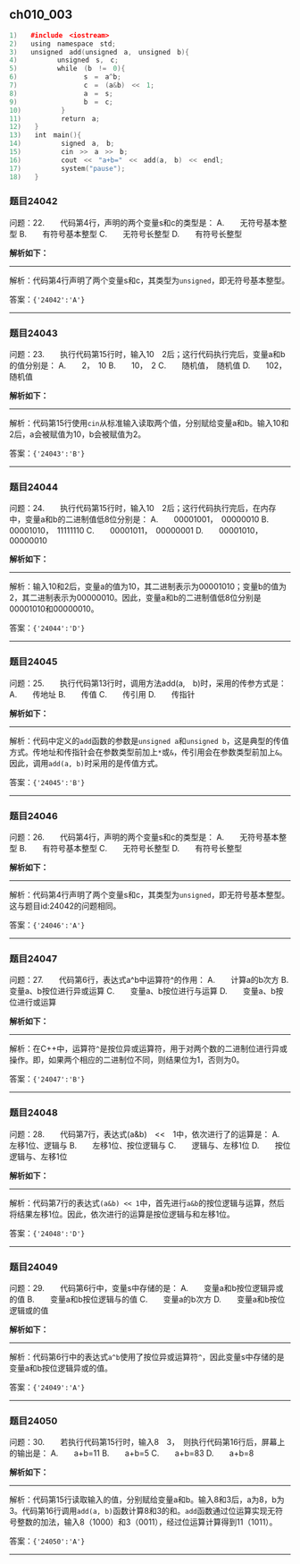 ## ch010_003
``` c++
1)　　#include　<iostream>
2)　　using　namespace　std;
3)　　unsigned　add(unsigned　a,　unsigned　b){
4)　　　　　　unsigned　s,　c;
5)　　　　　　while　(b　!=　0){
6)　　　　　　　　　　s　=　a^b;
7)　　　　　　　　　　c　=　(a&b)　<<　1;
8)　　　　　　　　　　a　=　s;
9)　　　　　　　　　　b　=　c;
10)　　　　　　}
11)　　　　　　return　a;
12)　　}
13)　　int　main(){
14)　　　　　　signed　a,　b;
15)　　　　　　cin　>>　a　>>　b;
16)　　　　　　cout　<<　"a+b="　<<　add(a,　b)　<<　endl;
17)　　　　　　system("pause");
18)　　}

```
### 题目24042
问题：22.　　代码第4行，声明的两个变量s和c的类型是：
A.　　无符号基本整型
B.　　有符号基本整型
C.　　无符号长整型
D.　　有符号长整型


**解析如下：**

------

解析：代码第4行声明了两个变量s和c，其类型为`unsigned`，即无符号基本整型。

答案：`{'24042':'A'}`

------

### 题目24043
问题：23.　　执行代码第15行时，输入10　2后；这行代码执行完后，变量a和b的值分别是：
A.　　2，　10
B.　　10，　2
C.　　随机值，　随机值
D.　　102，　随机值


**解析如下：**

------

解析：代码第15行使用`cin`从标准输入读取两个值，分别赋给变量a和b。输入10和2后，a会被赋值为10，b会被赋值为2。

答案：`{'24043':'B'}`

------

### 题目24044
问题：24.　　执行代码第15行时，输入10　2后；这行代码执行完后，在内存中，变量a和b的二进制值低8位分别是：
A.　　00001001，　00000010
B.　　00001010，　11111110
C.　　00001011，　00000001
D.　　00001010，　00000010


**解析如下：**

------

解析：输入10和2后，变量a的值为10，其二进制表示为00001010；变量b的值为2，其二进制表示为00000010。因此，变量a和b的二进制值低8位分别是00001010和00000010。

答案：`{'24044':'D'}`

------

### 题目24045
问题：25.　　执行代码第13行时，调用方法add(a,　b)时，采用的传参方式是：
A.　　传地址
B.　　传值
C.　　传引用
D.　　传指针


**解析如下：**

------

解析：代码中定义的`add`函数的参数是`unsigned a`和`unsigned b`，这是典型的传值方式。传地址和传指针会在参数类型前加上`*`或`&`，传引用会在参数类型前加上`&`。因此，调用`add(a, b)`时采用的是传值方式。

答案：`{'24045':'B'}`

------

### 题目24046
问题：26.　　代码第4行，声明的两个变量s和c的类型是：
A.　　无符号基本整型
B.　　有符号基本整型
C.　　无符号长整型
D.　　有符号长整型


**解析如下：**

------

解析：代码第4行声明了两个变量s和c，其类型为`unsigned`，即无符号基本整型。这与题目id:24042的问题相同。

答案：`{'24046':'A'}`

------

### 题目24047
问题：27.　　代码第6行，表达式a^b中运算符^的作用：
A.　　计算a的b次方
B.　　变量a、b按位进行异或运算
C.　　变量a、b按位进行与运算
D.　　变量a、b按位进行或运算


**解析如下：**

------

解析：在C++中，运算符`^`是按位异或运算符，用于对两个数的二进制位进行异或操作。即，如果两个相应的二进制位不同，则结果位为1，否则为0。

答案：`{'24047':'B'}`

------

### 题目24048
问题：28.　　代码第7行，表达式(a&b)　<<　1中，依次进行了的运算是：
A.　　左移1位、逻辑与
B.　　左移1位、按位逻辑与
C.　　逻辑与、左移1位
D.　　按位逻辑与、左移1位


**解析如下：**

------

解析：代码第7行的表达式`(a&b) << 1`中，首先进行`a&b`的按位逻辑与运算，然后将结果左移1位。因此，依次进行的运算是按位逻辑与和左移1位。

答案：`{'24048':'D'}`

------

### 题目24049
问题：29.　　代码第6行中，变量s中存储的是：
A.　　变量a和b按位逻辑异或的值
B.　　变量a和b按位逻辑与的值
C.　　变量a的b次方
D.　　变量a和b按位逻辑或的值


**解析如下：**

------

解析：代码第6行中的表达式`a^b`使用了按位异或运算符`^`，因此变量s中存储的是变量a和b按位逻辑异或的值。

答案：`{'24049':'A'}`

------

### 题目24050
问题：30.　　若执行代码第15行时，输入8　3，　则执行代码第16行后，屏幕上的输出是：
A.　　a+b=11
B.　　a+b=5
C.　　a+b=83
D.　　a+b=8


**解析如下：**

------

解析：代码第15行读取输入的值，分别赋给变量a和b。输入8和3后，a为8，b为3。代码第16行调用`add(a, b)`函数计算8和3的和。`add`函数通过位运算实现无符号整数的加法，输入8（1000）和3（0011），经过位运算计算得到11（1011）。

答案：`{'24050':'A'}`

------

